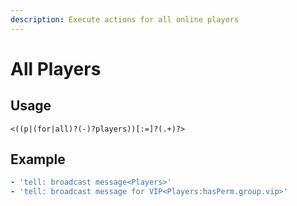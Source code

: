 ```yaml
---
description: Execute actions for all online players
---
```


# All Players

## Usage

```text
<((p|(for|all)?(-)?players))[:=]?(.+)?>
```

## Example

```yaml
- 'tell: broadcast message<Players>'
- 'tell: broadcast message for VIP<Players:hasPerm.group.vip>'
```

